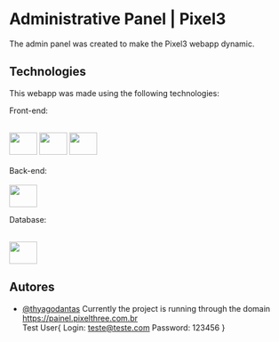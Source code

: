 
# Administrative Panel | Pixel3

The admin panel was created to make the Pixel3 webapp dynamic.


## Technologies

This webapp was made using the following technologies:

Front-end:

<div style="display: inline_block"><br>
  <img height="40" width="50" src="https://cdn.jsdelivr.net/gh/devicons/devicon/icons/html5/html5-original.svg" />
  <img height="40" width="50" src="https://cdn.jsdelivr.net/gh/devicons/devicon/icons/css3/css3-original.svg" />
  <img height="40" width="50" src="https://cdn.jsdelivr.net/gh/devicons/devicon/icons/jquery/jquery-original.svg" />
</div>
<br/>
Back-end:

<div style="display: inline_block"><br>
  <img height="40" width="50" src="https://cdn.jsdelivr.net/gh/devicons/devicon/icons/php/php-original.svg" />
</div>

Database:

<div style="display: inline_block"><br>
  <img height="40" width="50" src="https://cdn.jsdelivr.net/gh/devicons/devicon/icons/mysql/mysql-original.svg" />
</div>

## Autores

- [@thyagodantas](https://www.github.com/thyagodantas)
  Currently the project is running through the domain https://painel.pixelthree.com.br
  <br/>
  Test User{
  Login: teste@teste.com
  Password: 123456
  }

